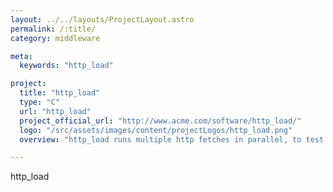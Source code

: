 ```yaml
---
layout: ../../layouts/ProjectLayout.astro
permalink: /:title/
category: middleware

meta:
  keywords: "http_load"

project:
  title: "http_load"
  type: "C"
  url: "http_load"
  project_official_url: "http://www.acme.com/software/http_load/"
  logo: "/src/assets/images/content/projectLogos/http_load.png"
  overview: "http_load runs multiple http fetches in parallel, to test the throughput of a web server. However unlike most such test clients, it runs in a single process, so it doesn't bog down the client machine. It can be configured to do https fetches as well."

---
```

<p>http_load</p>
